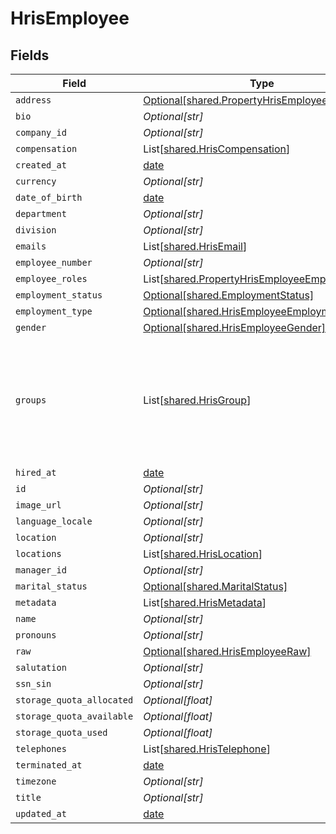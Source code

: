 # HrisEmployee


## Fields

| Field                                                                                                                                           | Type                                                                                                                                            | Required                                                                                                                                        | Description                                                                                                                                     |
| ----------------------------------------------------------------------------------------------------------------------------------------------- | ----------------------------------------------------------------------------------------------------------------------------------------------- | ----------------------------------------------------------------------------------------------------------------------------------------------- | ----------------------------------------------------------------------------------------------------------------------------------------------- |
| `address`                                                                                                                                       | [Optional[shared.PropertyHrisEmployeeAddress]](../../models/shared/propertyhrisemployeeaddress.md)                                              | :heavy_minus_sign:                                                                                                                              | N/A                                                                                                                                             |
| `bio`                                                                                                                                           | *Optional[str]*                                                                                                                                 | :heavy_minus_sign:                                                                                                                              | N/A                                                                                                                                             |
| `company_id`                                                                                                                                    | *Optional[str]*                                                                                                                                 | :heavy_minus_sign:                                                                                                                              | N/A                                                                                                                                             |
| `compensation`                                                                                                                                  | List[[shared.HrisCompensation](../../models/shared/hriscompensation.md)]                                                                        | :heavy_minus_sign:                                                                                                                              | N/A                                                                                                                                             |
| `created_at`                                                                                                                                    | [date](https://docs.python.org/3/library/datetime.html#date-objects)                                                                            | :heavy_minus_sign:                                                                                                                              | N/A                                                                                                                                             |
| `currency`                                                                                                                                      | *Optional[str]*                                                                                                                                 | :heavy_minus_sign:                                                                                                                              | N/A                                                                                                                                             |
| `date_of_birth`                                                                                                                                 | [date](https://docs.python.org/3/library/datetime.html#date-objects)                                                                            | :heavy_minus_sign:                                                                                                                              | N/A                                                                                                                                             |
| `department`                                                                                                                                    | *Optional[str]*                                                                                                                                 | :heavy_minus_sign:                                                                                                                              | N/A                                                                                                                                             |
| `division`                                                                                                                                      | *Optional[str]*                                                                                                                                 | :heavy_minus_sign:                                                                                                                              | N/A                                                                                                                                             |
| `emails`                                                                                                                                        | List[[shared.HrisEmail](../../models/shared/hrisemail.md)]                                                                                      | :heavy_minus_sign:                                                                                                                              | N/A                                                                                                                                             |
| `employee_number`                                                                                                                               | *Optional[str]*                                                                                                                                 | :heavy_minus_sign:                                                                                                                              | N/A                                                                                                                                             |
| `employee_roles`                                                                                                                                | List[[shared.PropertyHrisEmployeeEmployeeRoles](../../models/shared/propertyhrisemployeeemployeeroles.md)]                                      | :heavy_minus_sign:                                                                                                                              | N/A                                                                                                                                             |
| `employment_status`                                                                                                                             | [Optional[shared.EmploymentStatus]](../../models/shared/employmentstatus.md)                                                                    | :heavy_minus_sign:                                                                                                                              | N/A                                                                                                                                             |
| `employment_type`                                                                                                                               | [Optional[shared.HrisEmployeeEmploymentType]](../../models/shared/hrisemployeeemploymenttype.md)                                                | :heavy_minus_sign:                                                                                                                              | N/A                                                                                                                                             |
| `gender`                                                                                                                                        | [Optional[shared.HrisEmployeeGender]](../../models/shared/hrisemployeegender.md)                                                                | :heavy_minus_sign:                                                                                                                              | N/A                                                                                                                                             |
| `groups`                                                                                                                                        | List[[shared.HrisGroup](../../models/shared/hrisgroup.md)]                                                                                      | :heavy_minus_sign:                                                                                                                              | Which groups/teams/units that this employee/user belongs to.  May not have all of the Group fields present, but should have id, name, or email. |
| `hired_at`                                                                                                                                      | [date](https://docs.python.org/3/library/datetime.html#date-objects)                                                                            | :heavy_minus_sign:                                                                                                                              | N/A                                                                                                                                             |
| `id`                                                                                                                                            | *Optional[str]*                                                                                                                                 | :heavy_minus_sign:                                                                                                                              | N/A                                                                                                                                             |
| `image_url`                                                                                                                                     | *Optional[str]*                                                                                                                                 | :heavy_minus_sign:                                                                                                                              | N/A                                                                                                                                             |
| `language_locale`                                                                                                                               | *Optional[str]*                                                                                                                                 | :heavy_minus_sign:                                                                                                                              | N/A                                                                                                                                             |
| `location`                                                                                                                                      | *Optional[str]*                                                                                                                                 | :heavy_minus_sign:                                                                                                                              | N/A                                                                                                                                             |
| `locations`                                                                                                                                     | List[[shared.HrisLocation](../../models/shared/hrislocation.md)]                                                                                | :heavy_minus_sign:                                                                                                                              | N/A                                                                                                                                             |
| `manager_id`                                                                                                                                    | *Optional[str]*                                                                                                                                 | :heavy_minus_sign:                                                                                                                              | N/A                                                                                                                                             |
| `marital_status`                                                                                                                                | [Optional[shared.MaritalStatus]](../../models/shared/maritalstatus.md)                                                                          | :heavy_minus_sign:                                                                                                                              | N/A                                                                                                                                             |
| `metadata`                                                                                                                                      | List[[shared.HrisMetadata](../../models/shared/hrismetadata.md)]                                                                                | :heavy_minus_sign:                                                                                                                              | N/A                                                                                                                                             |
| `name`                                                                                                                                          | *Optional[str]*                                                                                                                                 | :heavy_minus_sign:                                                                                                                              | N/A                                                                                                                                             |
| `pronouns`                                                                                                                                      | *Optional[str]*                                                                                                                                 | :heavy_minus_sign:                                                                                                                              | N/A                                                                                                                                             |
| `raw`                                                                                                                                           | [Optional[shared.HrisEmployeeRaw]](../../models/shared/hrisemployeeraw.md)                                                                      | :heavy_minus_sign:                                                                                                                              | N/A                                                                                                                                             |
| `salutation`                                                                                                                                    | *Optional[str]*                                                                                                                                 | :heavy_minus_sign:                                                                                                                              | N/A                                                                                                                                             |
| `ssn_sin`                                                                                                                                       | *Optional[str]*                                                                                                                                 | :heavy_minus_sign:                                                                                                                              | N/A                                                                                                                                             |
| `storage_quota_allocated`                                                                                                                       | *Optional[float]*                                                                                                                               | :heavy_minus_sign:                                                                                                                              | N/A                                                                                                                                             |
| `storage_quota_available`                                                                                                                       | *Optional[float]*                                                                                                                               | :heavy_minus_sign:                                                                                                                              | N/A                                                                                                                                             |
| `storage_quota_used`                                                                                                                            | *Optional[float]*                                                                                                                               | :heavy_minus_sign:                                                                                                                              | N/A                                                                                                                                             |
| `telephones`                                                                                                                                    | List[[shared.HrisTelephone](../../models/shared/hristelephone.md)]                                                                              | :heavy_minus_sign:                                                                                                                              | N/A                                                                                                                                             |
| `terminated_at`                                                                                                                                 | [date](https://docs.python.org/3/library/datetime.html#date-objects)                                                                            | :heavy_minus_sign:                                                                                                                              | N/A                                                                                                                                             |
| `timezone`                                                                                                                                      | *Optional[str]*                                                                                                                                 | :heavy_minus_sign:                                                                                                                              | N/A                                                                                                                                             |
| `title`                                                                                                                                         | *Optional[str]*                                                                                                                                 | :heavy_minus_sign:                                                                                                                              | N/A                                                                                                                                             |
| `updated_at`                                                                                                                                    | [date](https://docs.python.org/3/library/datetime.html#date-objects)                                                                            | :heavy_minus_sign:                                                                                                                              | N/A                                                                                                                                             |